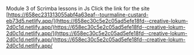 Module 3 of Scrimba lessons in Js
Click the link for the site
[https://658ec231313055abf4a63eaf--tourmaline-custard-eb73d5.netlify.app/](https://658ec30c5e2c05ad5efe18fd--creative-lokum-2d0c1d.netlify.app/)https://658ec30c5e2c05ad5efe18fd--creative-lokum-2d0c1d.netlify.app/](https://658ec30c5e2c05ad5efe18fd--creative-lokum-2d0c1d.netlify.app/)https://658ec30c5e2c05ad5efe18fd--creative-lokum-2d0c1d.netlify.app/
